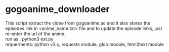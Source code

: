 # gogoanime_downloader
This script extract the video from gogoanime.so and it also stores the episodes link in <anime_name.txt> file and to update the episode links, just re-enter the url of the anime.<br />
run as : python3 ext.py<br />
requerments: python v3.x, requests module, glob module, html2text module<br />
